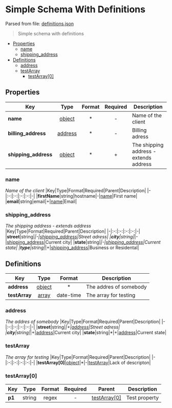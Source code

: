 # __Simple Schema With Definitions__

Parsed from file: [definitions.json](https://github.com/McCastles/JMC/blob/master/examples/simple/simple-definitions.json)
> Simple schema with definitions
* [Properties](#properties)
	* [name](#name)
	* [shipping_address](#shipping_address)
* [Definitions](#definitions)
	* [address](#address)
	* [testArray](#testArray)
		* [testArray[0]](#testArray[0])
## __Properties__
|Key|Type|Format|Required|Description|
|-|:-:|:-:|:-:|-|
|__name__|[object](#name)|*|-|Name of the client|
|__billing_address__|[address](#definitions)|*|-|Billing adress|
|__shipping_address__|[object](#shipping_address)|*|+|The shipping address - extends address|
### __name__
_Name of the client_
|Key|Type|Format|Required|Parent|Description|
|-|:-:|:-:|:-:|:-:|-|
|__firstName__|string|hostname|-|[name](name)|First name|
|__email__|string|email|+|[name](name)|Email|
### __shipping_address__
_The shipping address - extends address_
|Key|Type|Format|Required|Parent|Description|
|-|:-:|:-:|:-:|:-:|-|
|__street__|string|*|-|[shipping_address](shipping_address)|Street adress|
|__city__|string|*|-|[shipping_address](shipping_address)|Current city|
|__state__|string|*|-|[shipping_address](shipping_address)|Current state|
|__type__|string|*|+|[shipping_address](shipping_address)|Business or Residental|
## __Definitions__
|Key|Type|Format|Description|
|-|:-:|:-:|-|
|__address__|[object](#address)|*|The addres of somebody|
|__testArray__|[array](#testArray)|date-time|The array for testing|
### __address__
_The addres of somebody_
|Key|Type|Format|Required|Parent|Description|
|-|:-:|:-:|:-:|:-:|-|
|__street__|string|*|+|[address](address)|Street adress|
|__city__|string|*|+|[address](address)|Current city|
|__state__|string|*|+|[address](address)|Current state|
### __testArray__
_The array for testing_
|Key|Type|Format|Required|Parent|Description|
|-|:-:|:-:|:-:|:-:|-|
|__testArray[0]__|[object](#testArray[0])|*|-|[testArray](testArray)|Lack of descripton|
### __testArray[0]__
|Key|Type|Format|Required|Parent|Description|
|-|:-:|:-:|:-:|:-:|-|
|__p1__|string|regex|-|[testArray[0]](testArray[0])|Test property|